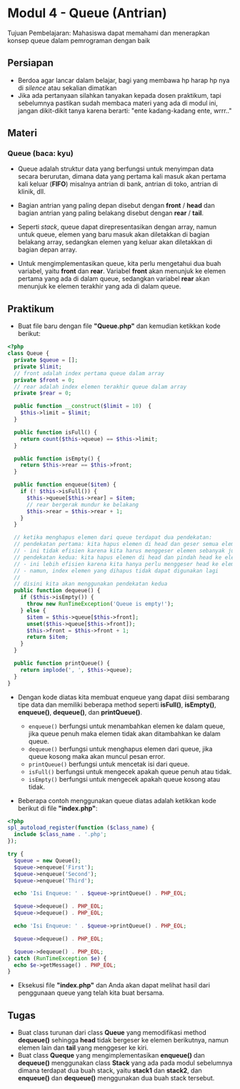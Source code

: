 # Modul 4 - Queue (Antrian)

Tujuan Pembelajaran: Mahasiswa dapat memahami dan menerapkan konsep queue dalam pemrograman dengan baik

## Persiapan

- Berdoa agar lancar dalam belajar, bagi yang membawa hp harap hp nya di _silence_ atau sekalian dimatikan
- Jika ada pertanyaan silahkan tanyakan kepada dosen praktikum, tapi sebelumnya pastikan sudah membaca materi yang ada di modul ini, jangan dikit-dikit tanya karena berarti: "ente kadang-kadang ente, wrrr.."

## Materi

### Queue (baca: kyu)

- Queue adalah struktur data yang berfungsi untuk menyimpan data secara berurutan, dimana data yang pertama kali masuk akan pertama kali keluar (__FIFO__) misalnya antrian di bank, antrian di toko, antrian di klinik, dll.

- Bagian antrian yang paling depan disebut dengan __front__ / __head__ dan bagian antrian yang paling belakang disebut dengan __rear__ / __tail__.

- Seperti _stack_, queue dapat direpresentasikan dengan array, namun untuk queue, elemen yang baru masuk akan diletakkan di bagian belakang array, sedangkan elemen yang keluar akan diletakkan di bagian depan array.

- Untuk mengimplementasikan queue, kita perlu mengetahui dua buah variabel, yaitu __front__ dan __rear__. Variabel __front__ akan menunjuk ke elemen pertama yang ada di dalam queue, sedangkan variabel __rear__ akan menunjuk ke elemen terakhir yang ada di dalam queue.

## Praktikum

- Buat file baru dengan file __"Queue.php"__ dan kemudian ketikkan kode berikut:

```php
<?php
class Queue {
  private $queue = [];
  private $limit;
  // front adalah index pertama queue dalam array
  private $front = 0;
  // rear adalah index elemen terakhir queue dalam array
  private $rear = 0;

  public function __construct($limit = 10)  {
    $this->limit = $limit;
  }

  public function isFull() {
    return count($this->queue) == $this->limit;
  }

  public function isEmpty() {
    return $this->rear == $this->front;
  }

  public function enqueue($item) {
    if (! $this->isFull()) {
      $this->queue[$this->rear] = $item;
      // rear bergerak mundur ke belakang
      $this->rear = $this->rear + 1;
    }
  }

  // ketika menghapus elemen dari queue terdapat dua pendekatan:
  // pendekatan pertama: kita hapus elemen di head dan geser semua elemen ke kiri satu persatu
  // - ini tidak efisien karena kita harus menggeser elemen sebanyak jumlah elemen yang ada
  // pendekatan kedua: kita hapus elemen di head dan pindah head ke elemen berikutnya
  // - ini lebih efisien karena kita hanya perlu menggeser head ke elemen berikutnya
  // - namun, index elemen yang dihapus tidak dapat digunakan lagi
  //
  // disini kita akan menggunakan pendekatan kedua
  public function dequeue() {
    if ($this->isEmpty()) {
      throw new RunTimeException('Queue is empty!');
    } else {
      $item = $this->queue[$this->front];
      unset($this->queue[$this->front]);
      $this->front = $this->front + 1;
      return $item;
    }
  }

  public function printQueue() {
    return implode(', ', $this->queue);
  }
}
```

- Dengan kode diatas kita membuat enqueue yang dapat diisi sembarang tipe data dan memiliki beberapa method seperti __isFull()__, __isEmpty()__, __enqueue()__, __dequeue()__, dan __printQueue()__.

  - ```enqueue()``` berfungsi untuk menambahkan elemen ke dalam queue, jika queue penuh maka elemen tidak akan ditambahkan ke dalam queue.
  - ```dequeue()``` berfungsi untuk menghapus elemen dari queue, jika queue kosong maka akan muncul pesan error.
  - ```printQueue()``` berfungsi untuk mencetak isi dari queue.
  - ```isFull()``` berfungsi untuk mengecek apakah queue penuh atau tidak.
  - ```isEmpty()``` berfungsi untuk mengecek apakah queue kosong atau tidak.

- Beberapa contoh menggunakan queue diatas adalah ketikkan kode berikut di file __"index.php"__:

```php
<?php
spl_autoload_register(function ($class_name) {
  include $class_name . '.php';
});

try {
  $queue = new Queue();
  $queue->enqueue('First');
  $queue->enqueue('Second');
  $queue->enqueue('Third');

  echo 'Isi Enqueue: ' . $queue->printQueue() . PHP_EOL;

  $queue->dequeue() . PHP_EOL;
  $queue->dequeue() . PHP_EOL;

  echo 'Isi Enqueue: ' . $queue->printQueue() . PHP_EOL;

  $queue->dequeue() . PHP_EOL;

  $queue->dequeue() . PHP_EOL;
} catch (RunTimeException $e) {
  echo $e->getMessage() . PHP_EOL;
}
```

- Eksekusi file __"index.php"__ dan Anda akan dapat melihat hasil dari penggunaan queue yang telah kita buat bersama.

## Tugas

- Buat class turunan dari class __Queue__ yang memodifikasi method __dequeue()__ sehingga __head__ tidak bergeser ke elemen berikutnya, namun elemen lain dan __tail__ yang menggeser ke kiri.
- Buat class __Queque__ yang mengimplementasikan __enqueue()__ dan __dequeue()__ menggunakan class __Stack__ yang ada pada modul sebelumnya dimana terdapat dua buah stack, yaitu __stack1__ dan __stack2__, dan __enqueue()__ dan __dequeue()__ menggunakan dua buah stack tersebut.
